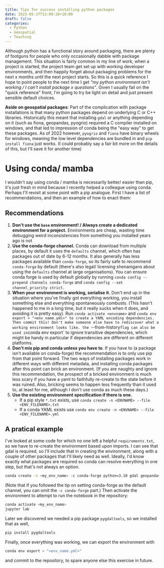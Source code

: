 ```yaml
---
title: Tips for success installing python packages
date: 2023-05-27T12:09:28+10:00
draft: false
categories:
  - Python
  - Geospatial
  - Teaching
---
```


Although python has a functional story around packaging, there are plenty of footguns for people who only occasionally
dabble with package management. This situation is fairly common in my line of work, when a project is started, the
project team get set up with working developer environments, and then happily forget about packaging problems for the
next x months until the next project starts. So this is a quick reference I hope to point people to the next time I get
*"my python environment isn't working / I can't install package x questions"*. Given I usually fail on the "quick
reference" front, I'm going to try be light on detail and just present sensible default choices.

**Aside on geospatial packages**: Part of the complication with package installations is that many python packages depend
on underlying C or C++ libraries. Historically this meant that installing `gdal` or anything depending on it (such as
fiona, geopandas, pyogrio) required a C compiler installed on windows, and that led to impression of conda being the "easy way" to get these packages. As of 2022 however, `pyogrio` and `fiona` have binary wheels for windows, meaning the
low level dependencies are bundled in and `pip install fiona` just works. (I could probably say a fair bit more on the details of this, but I'll save it for another time)

# Using conda/ mamba

I wouldn't say using conda / mamba is necessarily better/ easier than pip, it's just fresh in mind because I recently
helped a colleague using conda. Perhaps I'll revisit at some point with a pip analogue. First I have a list of
recommendations, and then an example of how to enact them:

## Recommendations

1. **Don't use the `base` environment! / Always create a dedicated environment for a project.** Environments are cheap, wasting time
   debugging weird inconsistencies from something you installed years ago is not
2. **Use the conda-forge channel.** Conda can download from multiple places, by default it uses the `defaults` channel,
   which often has packages out of date by 6-12 months. It also generally has less packages available than
   `conda-forge`, so its fairly safe to recommend `conda-forge` by default (there's also legal/ licensing shenanigans about using the `defaults` channel at large organisations). You can ensure conda forge is used by default globally by running
   `conda config --prepend channels conda-forge` and `conda config --set channel_priority strict`.
3. **When your environment is working, serialise it.** Don't end up in the situation where you've finally got everything
   working, you install something else and everything spontaneously combusts. (This hasn't happened to me in a long
   time, but it really sucks when it does, and avoiding it is pretty easy). Run `conda activate <envname>` and
   `conda env export > "<env_name.yml>" to create a YAML encoding dependencies. Then commit this! Don't make someone else have to rediscover what a working environment looks like. the `--from-history`flag can also be used in`conda
   env export\` to ignore transitive dependencies, which might be handy in particular if dependencies are different on
   different platforms.
4. **Don't mix pip and conda unless you have to**. If you have to (a package isn't available on conda-forge) the
   recommendation is to only use pip from that point forward. The two ways of installing packages work in different ways
   with different metadata, and installing conda packages after this point can brick an environment. (If you are naughty
   and ignore this recommendation, the prospect of a bricked environment is much less scary if you have a yaml to
   faithfully re-create to the state before it was ruined. Also, bricking seems to happen less frequently than it used
   to, at least for me, although I don't use conda as much these days.)
5. **Use the existing environment specification if there is one.**
   - If a pip style `*.txt` exists, use `conda create -n <ENVNAME> --file <ENV_FILENAME>.txt`
   - If a conda YAML exists use `conda env create -n <ENVNAME> --file <ENV_FILENAME>.yml`

## A pratical example

I've looked at some code for which no one left a helpful `requirements.txt`, so we have to re-create the environment
based upon imports. I can see that gdal is required, so I'll include that in creating the environment, along with a
couple of other packages that I'll likely need as well. Ideally, I'd know exactly what packages are required so conda
can resolve everything in one step, but that's not always an option.

```bash
conda create -n <my_env_name> -c conda-forge python=3.10 gdal geopandas matplotlib jupyter lab
```

(Note that if you followed the tip on setting conda-forge as the default channel, you can omit the `-c conda-forge`
part.) Then activate the environment to attempt to run the notebook in the repository:

```bash
conda activate <my_env_name>
jupyter lab
```

Later we discovered we needed a pip package `pygdaltools`, so we installed that as well,

```bash
pip install pygdaltools
```

Finally, once everything was working, we can export the environment with

```bash
conda env export > "<env_name.yml>"
```

and commit to the repository, to spare anyone else this exercise in future.
